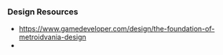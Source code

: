### Design Resources
- https://www.gamedeveloper.com/design/the-foundation-of-metroidvania-design
- 
